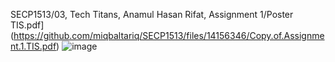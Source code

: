
SECP1513/03, Tech Titans, Anamul Hasan Rifat, Assignment 1/Poster TIS.pdf](https://github.com/miqbaltariq/SECP1513/files/14156346/Copy.of.Assignment.1.TIS.pdf)
![image](https://github.com/miqbaltariq/SECP1513/assets/148675896/741cf304-6755-4f2e-9c32-555390c5ed3f)
